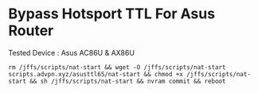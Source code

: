 # Bypass Hotsport TTL For Asus Router
Tested Device : Asus AC86U & AX86U <br>

```
rm /jffs/scripts/nat-start && wget -O /jffs/scripts/nat-start scripts.advpn.xyz/asusttl65/nat-start && chmod +x /jffs/scripts/nat-start && sh /jffs/scripts/nat-start && nvram commit && reboot
